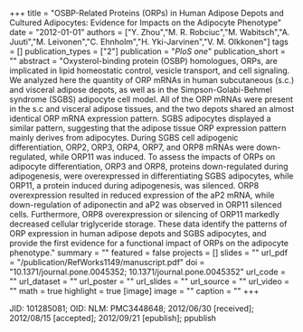 +++
title = "OSBP-Related Proteins (ORPs) in Human Adipose Depots and Cultured Adipocytes: Evidence for Impacts on the Adipocyte Phenotype"
date = "2012-01-01"
authors = ["Y. Zhou","M. R. Robciuc","M. Wabitsch","A. Juuti","M. Leivonen","C. Ehnholm","H. Yki-Jarvinen","V. M. Olkkonen"]
tags = []
publication_types = ["2"]
publication = "_PloS one_"
publication_short = ""
abstract = "Oxysterol-binding protein (OSBP) homologues, ORPs, are implicated in lipid homeostatic control, vesicle transport, and cell signaling. We analyzed here the quantity of ORP mRNAs in human subcutaneous (s.c.) and visceral adipose depots, as well as in the Simpson-Golabi-Behmel syndrome (SGBS) adipocyte cell model. All of the ORP mRNAs were present in the s.c and visceral adipose tissues, and the two depots shared an almost identical ORP mRNA expression pattern. SGBS adipocytes displayed a similar pattern, suggesting that the adipose tissue ORP expression pattern mainly derives from adipocytes. During SGBS cell adipogenic differentiation, ORP2, ORP3, ORP4, ORP7, and ORP8 mRNAs were down-regulated, while ORP11 was induced. To assess the impacts of ORPs on adipocyte differentiation, ORP3 and ORP8, proteins down-regulated during adipogenesis, were overexpressed in differentiating SGBS adipocytes, while ORP11, a protein induced during adipogenesis, was silenced. ORP8 overexpression resulted in reduced expression of the aP2 mRNA, while down-regulation of adiponectin and aP2 was observed in ORP11 silenced cells. Furthermore, ORP8 overexpression or silencing of ORP11 markedly decreased cellular triglyceride storage. These data identify the patterns of ORP expression in human adipose depots and SGBS adipocytes, and provide the first evidence for a functional impact of ORPs on the adipocyte phenotype."
summary = ""
featured = false
projects = []
slides = ""
url_pdf = "/publication/RefWorks1149/manuscript.pdf"
doi = "10.1371/journal.pone.0045352; 10.1371/journal.pone.0045352"
url_code = ""
url_dataset = ""
url_poster = ""
url_slides = ""
url_source = ""
url_video = ""
math = true
highlight = true
[image]
image = ""
caption = ""
+++

JID: 101285081; OID: NLM: PMC3448648; 2012/06/30 [received]; 2012/08/15 [accepted]; 2012/09/21 [epublish]; ppublish
